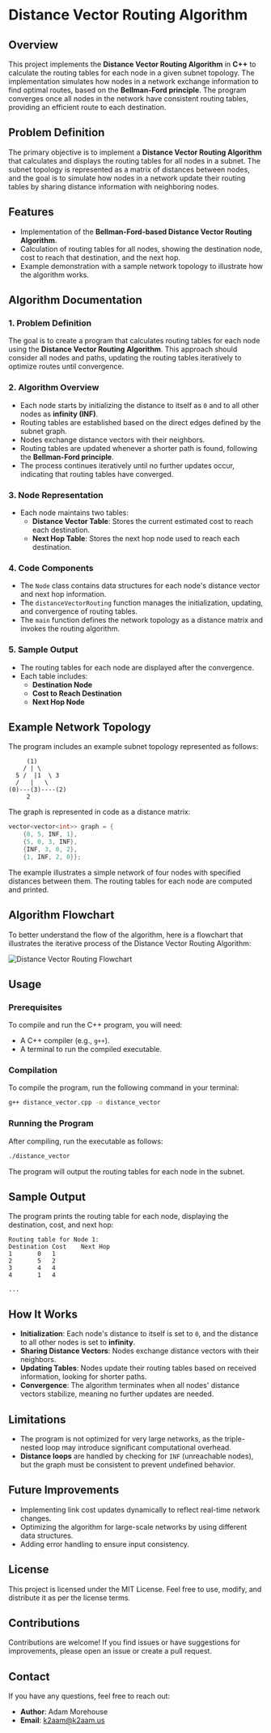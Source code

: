 # Distance Vector Routing Algorithm

## Overview
This project implements the **Distance Vector Routing Algorithm** in **C++** to calculate the routing tables for each node in a given subnet topology. The implementation simulates how nodes in a network exchange information to find optimal routes, based on the **Bellman-Ford principle**. The program converges once all nodes in the network have consistent routing tables, providing an efficient route to each destination.

## Problem Definition
The primary objective is to implement a **Distance Vector Routing Algorithm** that calculates and displays the routing tables for all nodes in a subnet. The subnet topology is represented as a matrix of distances between nodes, and the goal is to simulate how nodes in a network update their routing tables by sharing distance information with neighboring nodes.

## Features
- Implementation of the **Bellman-Ford-based Distance Vector Routing Algorithm**.
- Calculation of routing tables for all nodes, showing the destination node, cost to reach that destination, and the next hop.
- Example demonstration with a sample network topology to illustrate how the algorithm works.

## Algorithm Documentation

### 1. Problem Definition
The goal is to create a program that calculates routing tables for each node using the **Distance Vector Routing Algorithm**. This approach should consider all nodes and paths, updating the routing tables iteratively to optimize routes until convergence.

### 2. Algorithm Overview
- Each node starts by initializing the distance to itself as `0` and to all other nodes as **infinity (INF)**.
- Routing tables are established based on the direct edges defined by the subnet graph.
- Nodes exchange distance vectors with their neighbors.
- Routing tables are updated whenever a shorter path is found, following the **Bellman-Ford principle**.
- The process continues iteratively until no further updates occur, indicating that routing tables have converged.

### 3. Node Representation
- Each node maintains two tables:
  - **Distance Vector Table**: Stores the current estimated cost to reach each destination.
  - **Next Hop Table**: Stores the next hop node used to reach each destination.

### 4. Code Components
- The `Node` class contains data structures for each node's distance vector and next hop information.
- The `distanceVectorRouting` function manages the initialization, updating, and convergence of routing tables.
- The `main` function defines the network topology as a distance matrix and invokes the routing algorithm.

### 5. Sample Output
- The routing tables for each node are displayed after the convergence.
- Each table includes:
  - **Destination Node**
  - **Cost to Reach Destination**
  - **Next Hop Node**

## Example Network Topology
The program includes an example subnet topology represented as follows:
```
     (1)
    / | \
  5 /  |1  \ 3
  /   |   \
(0)---(3)----(2)
     2
```
The graph is represented in code as a distance matrix:
```cpp
vector<vector<int>> graph = {
    {0, 5, INF, 1},
    {5, 0, 3, INF},
    {INF, 3, 0, 2},
    {1, INF, 2, 0}};
```
The example illustrates a simple network of four nodes with specified distances between them. The routing tables for each node are computed and printed.

## Algorithm Flowchart
To better understand the flow of the algorithm, here is a flowchart that illustrates the iterative process of the Distance Vector Routing Algorithm:

![Distance Vector Routing Flowchart](Flowchart-DistanceVector.png)

## Usage

### Prerequisites
To compile and run the C++ program, you will need:
- A C++ compiler (e.g., `g++`).
- A terminal to run the compiled executable.

### Compilation
To compile the program, run the following command in your terminal:
```sh
g++ distance_vector.cpp -o distance_vector
```

### Running the Program
After compiling, run the executable as follows:
```sh
./distance_vector
```
The program will output the routing tables for each node in the subnet.

## Sample Output
The program prints the routing table for each node, displaying the destination, cost, and next hop:
```
Routing table for Node 1:
Destination	Cost	Next Hop
1		0	1
2		5	2
3		4	4
4		1	4

...
```

## How It Works
- **Initialization**: Each node's distance to itself is set to `0`, and the distance to all other nodes is set to **infinity**.
- **Sharing Distance Vectors**: Nodes exchange distance vectors with their neighbors.
- **Updating Tables**: Nodes update their routing tables based on received information, looking for shorter paths.
- **Convergence**: The algorithm terminates when all nodes' distance vectors stabilize, meaning no further updates are needed.

## Limitations
- The program is not optimized for very large networks, as the triple-nested loop may introduce significant computational overhead.
- **Distance loops** are handled by checking for `INF` (unreachable nodes), but the graph must be consistent to prevent undefined behavior.

## Future Improvements
- Implementing link cost updates dynamically to reflect real-time network changes.
- Optimizing the algorithm for large-scale networks by using different data structures.
- Adding error handling to ensure input consistency.

## License
This project is licensed under the MIT License. Feel free to use, modify, and distribute it as per the license terms.

## Contributions
Contributions are welcome! If you find issues or have suggestions for improvements, please open an issue or create a pull request.

## Contact
If you have any questions, feel free to reach out:
- **Author**: Adam Morehouse
- **Email**: k2aam@k2aam.us




